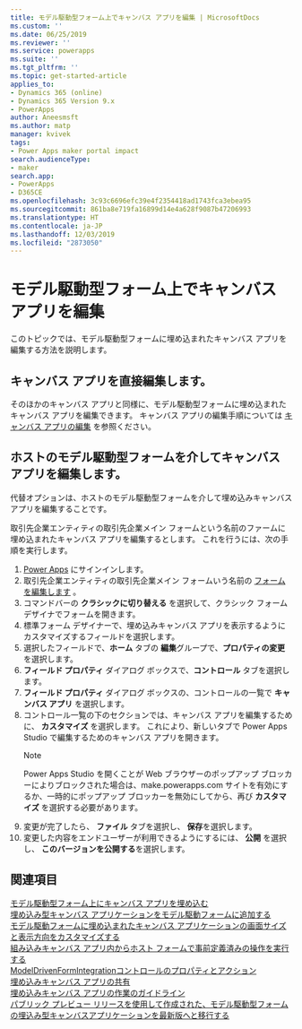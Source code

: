 ```yaml
---
title: モデル駆動型フォーム上でキャンバス アプリを編集 | MicrosoftDocs
ms.custom: ''
ms.date: 06/25/2019
ms.reviewer: ''
ms.service: powerapps
ms.suite: ''
ms.tgt_pltfrm: ''
ms.topic: get-started-article
applies_to:
- Dynamics 365 (online)
- Dynamics 365 Version 9.x
- PowerApps
author: Aneesmsft
ms.author: matp
manager: kvivek
tags:
- Power Apps maker portal impact
search.audienceType:
- maker
search.app:
- PowerApps
- D365CE
ms.openlocfilehash: 3c93c6696efc39e4f2354418ad1743fca3ebea95
ms.sourcegitcommit: 861ba8e719fa16899d14e4a628f9087b47206993
ms.translationtype: HT
ms.contentlocale: ja-JP
ms.lasthandoff: 12/03/2019
ms.locfileid: "2873050"
---
```

# <a name="edit-a-canvas-app-embedded-on-a-model-driven-form"></a>モデル駆動型フォーム上でキャンバス アプリを編集
このトピックでは、モデル駆動型フォームに埋め込まれたキャンバス アプリを編集する方法を説明します。

## <a name="edit-the-canvas-app-directly"></a>キャンバス アプリを直接編集します。
そのほかのキャンバス アプリと同様に、モデル駆動型フォームに埋め込まれたキャンバス アプリを編集できます。 キャンバス アプリの編集手順については [キャンバス アプリの編集](../canvas-apps/edit-app.md) を参照ください。

## <a name="edit-the-canvas-app-via-the-host-model-driven-form"></a>ホストのモデル駆動型フォームを介してキャンバス アプリを編集します。
代替オプションは、ホストのモデル駆動型フォームを介して埋め込みキャンバス アプリを編集することです。

取引先企業エンティティの取引先企業メイン フォームという名前のファームに埋め込まれたキャンバス アプリを編集するとします。 これを行うには、次の手順を実行します。 

1.  [Power Apps](https://make.powerapps.com/?utm_source=padocs&utm_medium=linkinadoc&utm_campaign=referralsfromdoc) にサインインします。
2.  取引先企業エンティティの取引先企業メイン フォームいう名前の [フォームを編集します](create-and-edit-forms.md) 。 
3.  コマンドバーの **クラシックに切り替える** を選択して、クラシック フォームデザイナでフォームを開きます。
4.  標準フォーム デザイナーで、埋め込みキャンバス アプリを表示するようにカスタマイズするフィールドを選択します。
5.  選択したフィールドで、**ホーム** タブの **編集**グループで、**プロパティの変更**を選択します。
6.  **フィールド プロパティ** ダイアログ ボックスで、**コントロール** タブを選択します。
7.  **フィールド プロパティ** ダイアログ ボックスの、コントロールの一覧で **キャンバス アプリ** を選択します。
8.  コントロール一覧の下のセクションでは、キャンバス アプリを編集するために、 **カスタマイズ** を選択します。 これにより、新しいタブで Power Apps Studio で編集するためのキャンバス アプリを開きます。
       > [!NOTE]
       > Power Apps Studio を開くことが Web ブラウザーのポップアップ ブロッカーによりブロックされた場合は、make.powerapps.com  サイトを有効にするか、一時的にポップアップ ブロッカーを無効にしてから、再び **カスタマイズ** を選択する必要があります。
9. 変更が完了したら、 **ファイル** タブを選択し、 **保存**を選択します。
10. 変更した内容をエンドユーザーが利用できるようにするには、 **公開** を選択し、 **このバージョンを公開する**を選択します。

## <a name="see-also"></a>関連項目
[モデル駆動型フォーム上にキャンバス アプリを埋め込む](embed-canvas-app-in-form.md) <br />
[埋め込み型キャンバス アプリケーションをモデル駆動フォームに追加する](embedded-canvas-app-add-classic-designer.md) <br />
[モデル駆動フォームに埋め込まれたキャンバス アプリケーションの画面サイズと表示方向をカスタマイズする](embedded-canvas-app-customize-screen.md) <br />
[組み込みキャンバス アプリ内からホスト フォームで事前定義済みの操作を実行する](embedded-canvas-app-actions.md) <br />
[ModelDrivenFormIntegrationコントロールのプロパティとアクション](embedded-canvas-app-properties-actions.md) <br />
[埋め込みキャンバス アプリの共有](share-embedded-canvas-app.md) <br />
[埋め込みキャンバス アプリの作業のガイドライン](embedded-canvas-app-guidelines.md) <br />
[パブリック プレビュー リリースを使用して作成された、モデル駆動型フォームの埋込み型キャンバスアプリケーションを最新版へと移行する](embedded-canvas-app-migrate-from-preview.md) <br />
